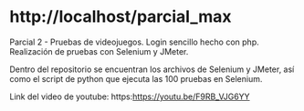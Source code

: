 # http://localhost/parcial_max
Parcial 2 - Pruebas de videojuegos. Login sencillo hecho con php. Realización de pruebas con Selenium y JMeter.

Dentro del repositorio se encuentran los archivos de Selenium y JMeter, así como el script de python que ejecuta las 100 pruebas en Selenium.

Link del video de youtube:
https:https://youtu.be/F9RB_VJG6YY
